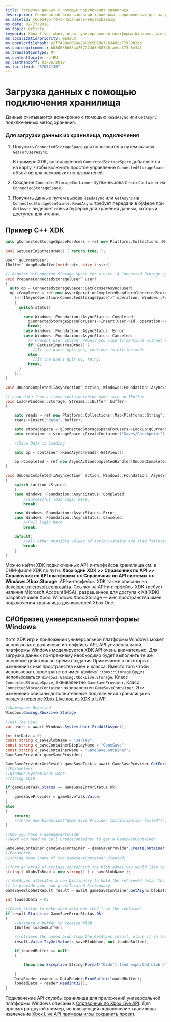 ```yaml
---
title: Загрузка данных с помощью подключения хранилища
description: Сведения об использовании хранилища, подключенных для загрузки данных.
ms.assetid: c660a456-fe7d-453a-ae7b-9ecaa2ba0a15
ms.date: 02/27/2018
ms.topic: article
keywords: Xbox live, xbox, игры, универсальной платформы Windows, windows 10 для настольных ПК, xbox, подключенные устройства хранения
ms.localizationpriority: medium
ms.openlocfilehash: a2f7498e8063e290dc506de72b34d2c77d29b26e
ms.sourcegitcommit: b034650b684a767274d5d88746faeea373c8e34f
ms.translationtype: MT
ms.contentlocale: ru-RU
ms.lasthandoff: 03/06/2019
ms.locfileid: "57637139"
---
```

# <a name="use-connected-storage-to-load-data"></a>Загрузка данных с помощью подключения хранилища

Данные считываются асинхронно с помощью `ReadAsync` или `GetAsync` подключенных метод хранения.

### <a name="to-load-data-from-connected-storage"></a>Для загрузки данных из хранилища, подключения

1.  Получить `ConnectedStorageSpace` для пользователя путем вызова `GetForUserAsync`.

    В примере XDK, возвращенный `ConnectedStorageSpace` добавляется на карту, чтобы включить простое управление `ConnectedStorageSpace` объектов для нескольких пользователей.

2.  Создание `ConnectedStorageContainer` путем вызова `CreateContainer` на `ConnectedStorageSpace`.
3.  Получить данные путем вызова `ReadAsync` или `GetAsync` на `ConnectedStorageContainer`. `ReadAsync` требует передачи в буфере при `GetAsync` выделяет новый буферов для хранения данных, который доступен для чтения.

## <a name="c-xdk-sample"></a>Пример C++ XDK

```cpp
auto gConnectedStorageSpaceForUsers = ref new Platform::Collections::Map<unsigned int, Windows::Xbox::Storage::ConnectedStorageSpace^>();

bool GetUserInputYesOrNo() { return true; };

User^ gCurrentUser;
IBuffer^ WrapRawBuffer(void* ptr, size_t size);

// Acquire a Connected Storage space for a user. A Connected Storage space is required to manipulate Connected Storage Data.
void PrepareConnectedStorage(User^ user)
{
  auto op = ConnectedStorageSpace::GetForUserAsync(user);
  op->Completed = ref new AsyncOperationCompletedHandler<ConnectedStorageSpace^>(
    [=](IAsyncOperation<ConnectedStorageSpace^>^ operation, Windows::Foundation::AsyncStatus status)
    {
      switch(status)
      {
        case Windows::Foundation::AsyncStatus::Completed:
          gConnectedStorageSpaceForUsers->Insert(user->Id, operation->GetResults());
          break;
        case Windows::Foundation::AsyncStatus::Error:
        case Windows::Foundation::AsyncStatus::Canceled:
          // Present user option: ?Would you like to continue without saving progress??
          if( GetUserInputYesOrNo() )
            //If the users opts yes, continue in offline mode
          else
            //If the users opts no, retry.
          break;
      }
    });
}

void OnLoadCompleted(IAsyncAction^ action, Windows::Foundation::AsyncStatus status);

// Load data from a fixed container/blob name into an IBuffer
void Load(Windows::Storage::Streams::IBuffer^ buffer)
{

    auto reads = ref new Platform::Collections::Map<Platform::String^, Windows::Storage::Streams::IBuffer^>();
    reads->Insert("data", buffer);

    auto storageSpace = gConnectedStorageSpaceForUsers->Lookup(gCurrentUser->Id);
    auto container = storageSpace->CreateContainer("Saves/Checkpoint");

    //Save Data is Loading

    auto op = container->ReadAsync(reads->GetView());

    op->Completed = ref new AsyncActionCompletedHandler(OnLoadCompleted);
}

void OnLoadCompleted(IAsyncAction^ action, Windows::Foundation::AsyncStatus status)
{
    switch (action->Status)
    {
    case Windows::Foundation::AsyncStatus::Completed:
        //Successful load logic here.
        break;

    case Windows::Foundation::AsyncStatus::Error:
    case Windows::Foundation::AsyncStatus::Canceled:
        //Fail logic here
        break;

    default:
        //all other possible values of action->status are also failures, alternate fail logic here. 
        break;
    }
}
```

Можно найти XDK подключенных API-интерфейсов хранилища см. в CHM-файле XDK по пути: **Xbox один XDK >> Справочник по API >> Справочник по API платформы >> Справочник по API системы >> Windows.Xbox.Storage**.
API-интерфейсы XDK также описаны на [developer.microsoft.com сайта](https://developer.microsoft.com/en-us/games/xbox/docs/xdk/storage-xbox-microsoft-n).
Ссылку на API-интерфейсы XDK требует наличия Microsoft Account(MSA), разрешенное для доступа к Kit(XDK) разработчиков Xbox.
Windows.Xbox.Storage — имя пространства имен подключения хранилища для консолей Xbox One.

## <a name="c-uwp-sample"></a>C#Образец универсальной платформы Windows

Хотя XDK игр и приложений универсальной платформы Windows может использовать различные интерфейсы API, API универсальной платформы Windows моделируется XDK API очень внимательно. Для загрузки данных по-прежнему необходимо будет выполнить те же основные действия во время создания Примечание о некоторых изменениях имя пространства имен и класса. Вместо того чтобы использовать пространство имен `Windows::Xbox::Storage` будет использоваться `Windows.Gaming.XboxLive.Storage`. Класс `ConnectedStorageSpace`, эквивалентно `GameSaveProvider`. Класс `ConnectedStorageContainer` эквивалентен `GameSaveContainer`. Эти изменения описаны дополнительные подключения хранилища из раздела [перенос Xbox Live код из XDK в UWP](../../using-xbox-live/porting-xbox-live-code-from-xdk-to-uwp.md).

```csharp
//Namespace Required
Windows.Gaming.XboxLive.Storage

//Get The User
var users = await Windows.System.User.FindAllAsync();

int intData = 0;
const string c_saveBlobName = "Jersey";
const string c_saveContainerDisplayName = "GameSave";
const string c_saveContainerName = "GameSaveContainer";
GameSaveProvider gameSaveProvider;

GameSaveProviderGetResult gameSaveTask = await GameSaveProvider.GetForUserAsync(users[0], context.AppConfig.ServiceConfigurationId); 
//Parameters
//Windows.System.User user
//string SCID

if(gameSaveTask.Status == GameSaveErrorStatus.Ok)
{
    gameSaveProvider = gameSaveTask.Value;
}
else
{
    return;
    //throw new Exception("Game Save Provider Initialization failed");;
}

//Now you have a GameSaveProvider
//Next you need to call CreateContainer to get a GameSaveContainer

GameSaveContainer gameSaveContainer = gameSaveProvider.CreateContainer(c_saveContainerName);
//Parameter
//string name (name of the GameSaveContainer Created)

//form an array of strings containing the blob names you would like to read.
string[] blobsToRead = new string[] { c_saveBlobName };

// GetAsync allocates a new Dictionary to hold the retrieved data. You can also use ReadAsync
// to provide your own preallocated Dictionary.
GameSaveBlobGetResult result = await gameSaveContainer.GetAsync(blobsToRead);

int loadedData = 0;

//Check status to make sure data was read from the container
if(result.Status == GameSaveErrorStatus.Ok)
{
    //prepare a buffer to receive blob
    IBuffer loadedBuffer;

    //retrieve the named blob from the GetAsync result, place it in loaded buffer.
    result.Value.TryGetValue(c_saveBlobName, out loadedBuffer);

    if(loadedBuffer == null)
    {

        throw new Exception(String.Format("Didn't find expected blob \"{0}\" in the loaded data.", c_saveBlobName));

    }
    DataReader reader = DataReader.FromBuffer(loadedBuffer);
    loadedData = reader.ReadInt32();
}
```

Подключение API службы хранилища для приложений универсальной платформы Windows описаны в [Справочник по Xbox Live API](https://docs.microsoft.com/en-us/uwp/api/windows.gaming.xboxlive.storage).
Для просмотра другой пример, использующий подключение хранилища извлечение [Xbox Live API примеры игры сохранить проект](https://github.com/Microsoft/xbox-live-samples/tree/master/Samples/ID%40XboxSDK/GameSave).